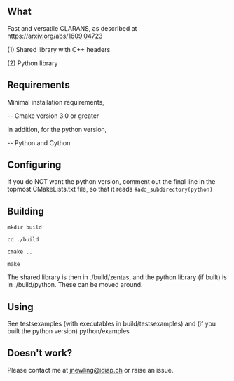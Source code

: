 What
-------------------------------------------
Fast and versatile CLARANS, as described at https://arxiv.org/abs/1609.04723

(1) Shared library with C++ headers

(2) Python library

Requirements
-------------------------------------------
Minimal installation requirements,

-- Cmake version 3.0 or greater


In addition, for the python version,

-- Python and Cython


Configuring
-------------------------------------------
If you do NOT want the python version, comment out the final line in the topmost CMakeLists.txt file, so that it reads
`#add_subdirectory(python)`


Building
-------------------------------------------

`mkdir build`

`cd ./build`

`cmake ..`

`make`

The shared library is then in ./build/zentas, and the python library (if built) is in ./build/python. These can be moved around.

Using
-------------------------------------------
See testsexamples (with executables in build/testsexamples) and (if you built the python version) python/examples 


Doesn't work?
-------------------------------------------
Please contact me at jnewling@idiap.ch or raise an issue.
